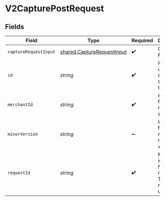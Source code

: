 # V2CapturePostRequest


## Fields

| Field                                                                    | Type                                                                     | Required                                                                 | Description                                                              | Example                                                                  |
| ------------------------------------------------------------------------ | ------------------------------------------------------------------------ | ------------------------------------------------------------------------ | ------------------------------------------------------------------------ | ------------------------------------------------------------------------ |
| `captureRequestInput`                                                    | [shared.CaptureRequestInput](../../models/shared/capturerequestinput.md) | :heavy_check_mark:                                                       | Capture Request                                                          |                                                                          |
| `id`                                                                     | *string*                                                                 | :heavy_check_mark:                                                       | Identifies a unique occurrence of a transaction.                         | 12cc0270-7bed-11e9-a188-1763956dd7f6                                     |
| `merchantId`                                                             | *string*                                                                 | :heavy_check_mark:                                                       | Identifier for the merchant account                                      | 991234567890                                                             |
| `minorVersion`                                                           | *string*                                                                 | :heavy_minus_sign:                                                       | Identifier for the minor release version                                 | 1                                                                        |
| `requestId`                                                              | *string*                                                                 | :heavy_check_mark:                                                       | Merchant identifier for the request. The value must be unique.           | 10cc0270-7bed-11e9-a188-1763956dd7f6                                     |